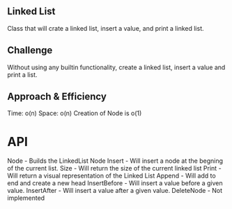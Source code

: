 ## Linked List
Class that will crate a linked list, insert a value, and print a linked list.

## Challenge
Without using any builtin functionality, create a linked list, insert a value and print a list.

## Approach & Efficiency
Time: o(n) Space: o(n)
Creation of Node is o(1)

# API
Node - Builds the LinkedList Node
Insert - Will insert a node at the begning of the current list.
Size - Will return the size of the current linked list
Print - Will return a visual representation of the Linked List
Append - Will add to end and create a new head
InsertBefore - Will insert a value before a given value.
InsertAfter - Will insert a value after a given value.
DeleteNode - Not implemented